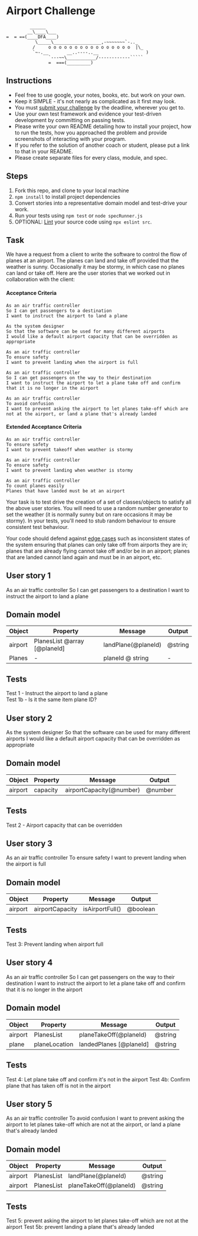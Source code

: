 Airport Challenge
=================

```
         ______
        __\____\___
=  = ==(____DFA____)
           \_____\__________________,-~~~~~~~`-.._
          /     o o o o o o o o o o o o o o o o  |\_
          `~-.__       __..----..__                  )
                `---~~\___________/------------`````
                =  ===(_________)

```

Instructions
---------

* Feel free to use google, your notes, books, etc. but work on your own.
* Keep it SIMPLE - it's not nearly as complicated as it first may look.
* You must [submit your challenge](https://airtable.com/shrUGm2T8TYCFAmjN) by the deadline, wherever you get to.
* Use your own test framework and evidence your test-driven development by committing on passing tests.
* Please write your own README detailing how to install your project, how to run the tests, how you approached the problem and provide screenshots of interacting with your program.
* If you refer to the solution of another coach or student, please put a link to that in your README.
* Please create separate files for every class, module, and spec.

Steps
-------

1. Fork this repo, and clone to your local machine
2. `npm install` to install project dependencies
3. Convert stories into a representative domain model and test-drive your work.
4. Run your tests using `npm test` or `node specRunner.js`
5. OPTIONAL: [Lint](https://eslint.org/docs/user-guide/getting-started) your source code using `npx eslint src`.

Task
-----

We have a request from a client to write the software to control the flow of planes at an airport. The planes can land and take off provided that the weather is sunny. Occasionally it may be stormy, in which case no planes can land or take off.  Here are the user stories that we worked out in collaboration with the client:

#### Acceptance Criteria
```
As an air traffic controller
So I can get passengers to a destination
I want to instruct the airport to land a plane

As the system designer
So that the software can be used for many different airports
I would like a default airport capacity that can be overridden as appropriate

As an air traffic controller
To ensure safety
I want to prevent landing when the airport is full

As an air traffic controller
So I can get passengers on the way to their destination
I want to instruct the airport to let a plane take off and confirm that it is no longer in the airport

As an air traffic controller
To avoid confusion
I want to prevent asking the airport to let planes take-off which are not at the airport, or land a plane that's already landed
```

#### Extended Acceptance Criteria
```
As an air traffic controller
To ensure safety
I want to prevent takeoff when weather is stormy

As an air traffic controller
To ensure safety
I want to prevent landing when weather is stormy

As an air traffic controller
To count planes easily
Planes that have landed must be at an airport
```

Your task is to test drive the creation of a set of classes/objects to satisfy all the above user stories. You will need to use a random number generator to set the weather (it is normally sunny but on rare occasions it may be stormy). In your tests, you'll need to stub random behaviour to ensure consistent test behaviour.

Your code should defend against [edge cases](http://programmers.stackexchange.com/questions/125587/what-are-the-difference-between-an-edge-case-a-corner-case-a-base-case-and-a-b) such as inconsistent states of the system ensuring that planes can only take off from airports they are in; planes that are already flying cannot take off and/or be in an airport; planes that are landed cannot land again and must be in an airport, etc.




## **User story 1**
As an air traffic controller
So I can get passengers to a destination
I want to instruct the airport to land a plane

## **Domain model**
| Object  | Property                     | Message             | Output  |
|---------|------------------------------|---------------------|---------|
| airport | PlanesList @array [@planeId] | landPlane(@planeId) | @string |
| Planes  | -                            | planeId @ string    | -       |

## **Tests**
Test 1 - Instruct the airport to land a plane  
Test 1b - Is it the same item plane ID?

## **User story 2**
As the system designer
So that the software can be used for many different airports
I would like a default airport capacity that can be overridden as appropriate

## **Domain model**
| Object | Property | Message                  | Output  |
|--------|----------|--------------------------|---------|
|airport | capacity | airportCapacity(@number) | @number |

## **Tests**
Test 2 - Airport capacity that can be overridden

## **User story 3**
As an air traffic controller
To ensure safety
I want to prevent landing when the airport is full

## **Domain model**
| Object  | Property        | Message         | Output   |
|---------|-----------------|-----------------|----------|
| airport | airportCapacity | isAirportFull() | @boolean |

## **Tests**
Test 3: Prevent landing when airport full

## **User story 4**
As an air traffic controller
So I can get passengers on the way to their destination
I want to instruct the airport to let a plane take off and confirm that it is no longer in the airport

## **Domain model**
| Object  | Property      | Message                 | Output  |
|---------|---------------|-------------------------|---------|
| airport | PlanesList    | planeTakeOff(@planeId)  | @string |
| plane   | planeLocation | landedPlanes [@planeId] | @string |

## **Tests**
Test 4: Let plane take off and confirm it's not in the airport
Test 4b: Confirm plane that has taken off is not in the airport

## **User story 5**
As an air traffic controller
To avoid confusion
I want to prevent asking the airport to let planes take-off which are not at the airport, or land a plane that's already landed

## **Domain model**
| Object  | Property   | Message                | Output  |
|---------|------------|------------------------|---------|
| airport | PlanesList | landPlane(@planeId)    | @string |
| airport | PlanesList | planeTakeOff(@planeId) | @string |

## **Tests**
Test 5: prevent asking the airport to let planes take-off which are not at the airport
Test 5b: prevent landing a plane that's already landed